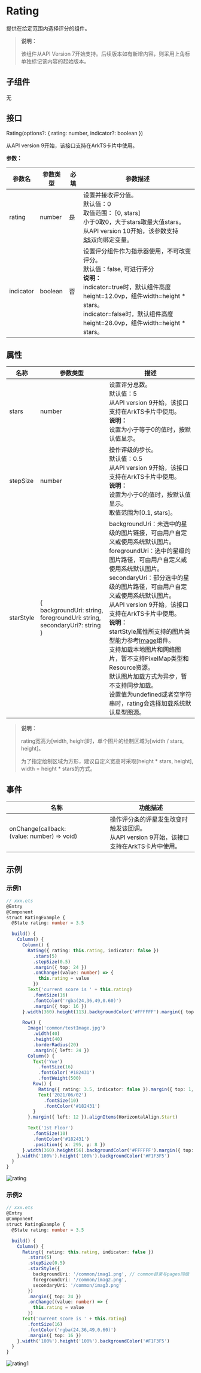 # Rating

提供在给定范围内选择评分的组件。

>  **说明：**
>
>  该组件从API Version 7开始支持。后续版本如有新增内容，则采用上角标单独标记该内容的起始版本。


## 子组件

无


## 接口

Rating(options?: { rating: number, indicator?: boolean })

从API version 9开始，该接口支持在ArkTS卡片中使用。

**参数：**

| 参数名    | 参数类型 | 必填 | 参数描述                                                     |
| --------- | -------- | ---- | ------------------------------------------------------------ |
| rating    | number   | 是   | 设置并接收评分值。<br/>默认值：0<br/>取值范围： [0, stars]<br/>小于0取0，大于stars取最大值stars。<br />从API version 10开始，该参数支持[$$](../../quick-start/arkts-two-way-sync.md)双向绑定变量。 |
| indicator | boolean  | 否   | 设置评分组件作为指示器使用，不可改变评分。<br/>默认值：false, 可进行评分<br/>**说明：** <br/>indicator=true时，默认组件高度height=12.0vp，组件width=height * stars。 <br/>indicator=false时，默认组件高度height=28.0vp，组件width=height * stars。 |


## 属性

| 名称      | 参数类型                                                     | 描述                                                         |
| --------- | ------------------------------------------------------------ | ------------------------------------------------------------ |
| stars     | number                                                       | 设置评分总数。<br/>默认值：5 <br/>从API version 9开始，该接口支持在ArkTS卡片中使用。<br/>**说明：** <br/>设置为小于等于0的值时，按默认值显示。 |
| stepSize  | number                                                       | 操作评级的步长。<br/>默认值：0.5 <br/>从API version 9开始，该接口支持在ArkTS卡片中使用。<br/>**说明：** <br/>设置为小于0的值时，按默认值显示。<br/>取值范围为[0.1, stars]。 |
| starStyle | {<br/>backgroundUri:&nbsp;string,<br/>foregroundUri:&nbsp;string,<br/>secondaryUri?:&nbsp;string<br/>} | backgroundUri：未选中的星级的图片链接，可由用户自定义或使用系统默认图片。<br/>foregroundUri：选中的星级的图片路径，可由用户自定义或使用系统默认图片。<br/>secondaryUri：部分选中的星级的图片路径，可由用户自定义或使用系统默认图片。<br/>从API version 9开始，该接口支持在ArkTS卡片中使用。<br/>**说明：** <br/>startStyle属性所支持的图片类型能力参考[Image](ts-basic-components-image.md)组件。<br/>支持加载本地图片和网络图片，暂不支持PixelMap类型和Resource资源。<br/>默认图片加载方式为异步，暂不支持同步加载。<br/>设置值为undefined或者空字符串时，rating会选择加载系统默认星型图源。 |

>  **说明：**
>
>  rating宽高为[width, height]时，单个图片的绘制区域为[width / stars, height]。
>
>  为了指定绘制区域为方形，建议自定义宽高时采取[height * stars, height], width = height * stars的方式。


## 事件

| 名称                                       | 功能描述                                     |
| ---------------------------------------- | ---------------------------------------- |
| onChange(callback:(value:&nbsp;number)&nbsp;=&gt;&nbsp;void) | 操作评分条的评星发生改变时触发该回调。<br/>从API version 9开始，该接口支持在ArkTS卡片中使用。 |

## 示例

### 示例1

```ts
// xxx.ets
@Entry
@Component
struct RatingExample {
  @State rating: number = 3.5

  build() {
    Column() {
      Column() {
        Rating({ rating: this.rating, indicator: false })
          .stars(5)
          .stepSize(0.5)
          .margin({ top: 24 })
          .onChange((value: number) => {
            this.rating = value
          })
        Text('current score is ' + this.rating)
          .fontSize(16)
          .fontColor('rgba(24,36,49,0.60)')
          .margin({ top: 16 })
      }.width(360).height(113).backgroundColor('#FFFFFF').margin({ top: 68 })

      Row() {
        Image('common/testImage.jpg')
          .width(40)
          .height(40)
          .borderRadius(20)
          .margin({ left: 24 })
        Column() {
          Text('Yue')
            .fontSize(16)
            .fontColor('#182431')
            .fontWeight(500)
          Row() {
            Rating({ rating: 3.5, indicator: false }).margin({ top: 1, right: 8 })
            Text('2021/06/02')
              .fontSize(10)
              .fontColor('#182431')
          }
        }.margin({ left: 12 }).alignItems(HorizontalAlign.Start)

        Text('1st Floor')
          .fontSize(10)
          .fontColor('#182431')
          .position({ x: 295, y: 8 })
      }.width(360).height(56).backgroundColor('#FFFFFF').margin({ top: 64 })
    }.width('100%').height('100%').backgroundColor('#F1F3F5')
  }
}
```

![rating](figures/rating.gif)

### 示例2

```ts
// xxx.ets
@Entry
@Component
struct RatingExample {
  @State rating: number = 3.5

  build() {
    Column() {
      Rating({ rating: this.rating, indicator: false })
        .stars(5)
        .stepSize(0.5)
        .starStyle({
          backgroundUri: '/common/imag1.png', // common目录与pages同级
          foregroundUri: '/common/imag2.png',
          secondaryUri: '/common/imag3.png'
        })
        .margin({ top: 24 })
        .onChange((value: number) => {
          this.rating = value
        })
      Text('current score is ' + this.rating)
        .fontSize(16)
        .fontColor('rgba(24,36,49,0.60)')
        .margin({ top: 16 })
    }.width('100%').height('100%').backgroundColor('#F1F3F5')
  }
}
```

![rating1](figures/rating1.gif)